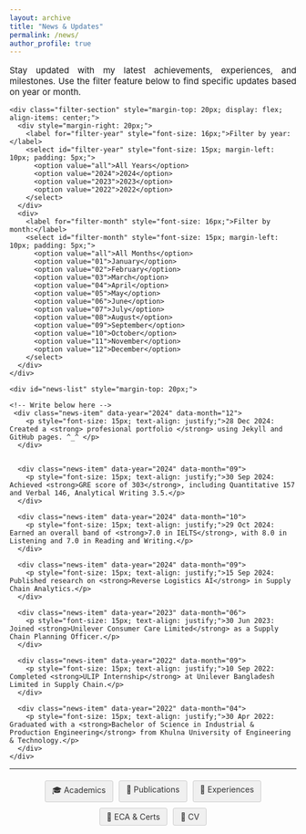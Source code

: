 ```yaml
---
layout: archive
title: "News & Updates"
permalink: /news/
author_profile: true
---
```


<div class="main-content">
  <div id="news">
    <!-- <h2 style="text-align: left; font-size: 18px; font-weight: bold;">News & Updates</h2> -->
    <p style="font-size: 15px; text-align: justify;">Stay updated with my latest achievements, experiences, and milestones. Use the filter feature below to find specific updates based on year or month.</p>

    <div class="filter-section" style="margin-top: 20px; display: flex; align-items: center;">
      <div style="margin-right: 20px;">
        <label for="filter-year" style="font-size: 16px;">Filter by year:</label>
        <select id="filter-year" style="font-size: 15px; margin-left: 10px; padding: 5px;">
          <option value="all">All Years</option>
          <option value="2024">2024</option>
          <option value="2023">2023</option>
          <option value="2022">2022</option>
        </select>
      </div>
      <div>
        <label for="filter-month" style="font-size: 16px;">Filter by month:</label>
        <select id="filter-month" style="font-size: 15px; margin-left: 10px; padding: 5px;">
          <option value="all">All Months</option>
          <option value="01">January</option>
          <option value="02">February</option>
          <option value="03">March</option>
          <option value="04">April</option>
          <option value="05">May</option>
          <option value="06">June</option>
          <option value="07">July</option>
          <option value="08">August</option>
          <option value="09">September</option>
          <option value="10">October</option>
          <option value="11">November</option>
          <option value="12">December</option>
        </select>
      </div>
    </div>

    <div id="news-list" style="margin-top: 20px;">

    <!-- Write below here -->
     <div class="news-item" data-year="2024" data-month="12">
        <p style="font-size: 15px; text-align: justify;">28 Dec 2024: Created a <strong> profesional portfolio </strong> using Jekyll and GitHub pages. ^_^ </p>
      </div>


      <div class="news-item" data-year="2024" data-month="09">
        <p style="font-size: 15px; text-align: justify;">30 Sep 2024: Achieved <strong>GRE score of 303</strong>, including Quantitative 157 and Verbal 146, Analytical Writing 3.5.</p>
      </div>

      <div class="news-item" data-year="2024" data-month="10">
        <p style="font-size: 15px; text-align: justify;">29 Oct 2024: Earned an overall band of <strong>7.0 in IELTS</strong>, with 8.0 in Listening and 7.0 in Reading and Writing.</p>
      </div>

      <div class="news-item" data-year="2024" data-month="09">
        <p style="font-size: 15px; text-align: justify;">15 Sep 2024: Published research on <strong>Reverse Logistics AI</strong> in Supply Chain Analytics.</p>
      </div>

      <div class="news-item" data-year="2023" data-month="06">
        <p style="font-size: 15px; text-align: justify;">30 Jun 2023: Joined <strong>Unilever Consumer Care Limited</strong> as a Supply Chain Planning Officer.</p>
      </div>

      <div class="news-item" data-year="2022" data-month="09">
        <p style="font-size: 15px; text-align: justify;">10 Sep 2022: Completed <strong>ULIP Internship</strong> at Unilever Bangladesh Limited in Supply Chain.</p>
      </div>

      <div class="news-item" data-year="2022" data-month="04">
        <p style="font-size: 15px; text-align: justify;">30 Apr 2022: Graduated with a <strong>Bachelor of Science in Industrial & Production Engineering</strong> from Khulna University of Engineering & Technology.</p>
      </div>
    </div>
  </div>
</div>

<hr>

<div style="display: flex; justify-content: center; gap: 10px; flex-wrap: wrap; margin: 20px 0;">
  <a href="/academics/" style="padding: 6px 12px; text-decoration: none; background: #f0f0f0; color: #333; border-radius: 3px; font-size: 14px; transition: all 0.3s; border: 1px solid #ccc;">🎓 Academics</a>
  <a href="/publications/" style="padding: 6px 12px; text-decoration: none; background: #f0f0f0; color: #333; border-radius: 3px; font-size: 14px; transition: all 0.3s; border: 1px solid #ccc;">📝 Publications</a>
  <a href="/experience/" style="padding: 6px 12px; text-decoration: none; background: #f0f0f0; color: #333; border-radius: 3px; font-size: 14px; transition: all 0.3s; border: 1px solid #ccc;">💼 Experiences</a>
  <a href="/eca-certifications/" style="padding: 6px 12px; text-decoration: none; background: #f0f0f0; color: #333; border-radius: 3px; font-size: 14px; transition: all 0.3s; border: 1px solid #ccc;">🐾 ECA & Certs</a>
  <a href="/files/GM_Iqbal_Academic_CV.pdf" style="padding: 6px 12px; text-decoration: none; background: #f0f0f0; color: #333; border-radius: 3px; font-size: 14px; transition: all 0.3s; border: 1px solid #ccc;">🔖 CV</a>
</div>

<script>
const yearFilter = document.getElementById('filter-year');
const monthFilter = document.getElementById('filter-month');

function filterNews() {
  const selectedYear = yearFilter.value;
  const selectedMonth = monthFilter.value;
  const newsItems = document.querySelectorAll('.news-item');

  newsItems.forEach(item => {
    const itemYear = item.getAttribute('data-year');
    const itemMonth = item.getAttribute('data-month');

    if ((selectedYear === 'all' || itemYear === selectedYear) &&
        (selectedMonth === 'all' || itemMonth === selectedMonth)) {
      item.style.display = 'block';
    } else {
      item.style.display = 'none';
    }
  });
}

yearFilter.addEventListener('change', filterNews);
monthFilter.addEventListener('change', filterNews);
</script>
